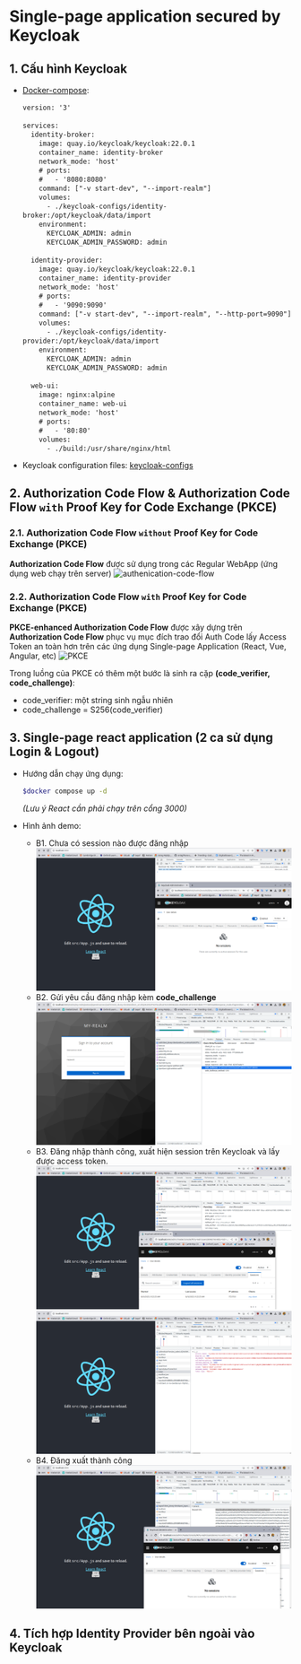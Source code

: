 # Single-page application secured by Keycloak

## 1. Cấu hình Keycloak
- [Docker-compose](./docker-compose.yaml):
  ```docker
  version: '3'

  services:
    identity-broker:
      image: quay.io/keycloak/keycloak:22.0.1
      container_name: identity-broker
      network_mode: 'host'
      # ports:
      #   - '8080:8080'
      command: ["-v start-dev", "--import-realm"]
      volumes:
        - ./keycloak-configs/identity-broker:/opt/keycloak/data/import
      environment:
        KEYCLOAK_ADMIN: admin
        KEYCLOAK_ADMIN_PASSWORD: admin
    
    identity-provider:
      image: quay.io/keycloak/keycloak:22.0.1
      container_name: identity-provider
      network_mode: 'host'
      # ports:
      #   - '9090:9090'
      command: ["-v start-dev", "--import-realm", "--http-port=9090"]
      volumes:
        - ./keycloak-configs/identity-provider:/opt/keycloak/data/import
      environment:
        KEYCLOAK_ADMIN: admin
        KEYCLOAK_ADMIN_PASSWORD: admin
    
    web-ui:
      image: nginx:alpine
      container_name: web-ui
      network_mode: 'host'
      # ports:
      #   - '80:80'
      volumes:
        - ./build:/usr/share/nginx/html
    ```
- Keycloak configuration files: [keycloak-configs](./keycloak-configs)

## 2. Authorization Code Flow & Authorization Code Flow `with` Proof Key for Code Exchange (PKCE)
### 2.1. Authorization Code Flow `without` Proof Key for Code Exchange (PKCE)
**Authorization Code Flow** được sử dụng trong các Regular WebApp (ứng dụng web chạy trên server)
![authenication-code-flow](./images/auth-sequence-auth-code.png)

### 2.2. Authorization Code Flow `with` Proof Key for Code Exchange (PKCE)
**PKCE-enhanced Authorization Code Flow** được xây dựng trên **Authorization Code Flow** phục vụ mục đích trao đổi Auth Code lấy Access Token an toàn hơn trên các ứng dụng Single-page Application (React, Vue, Angular, etc)
![PKCE](./images/auth-sequence-auth-code-pkce.png)

Trong luồng của PKCE có thêm một bước là sinh ra cặp **(code_verifier, code_challenge)**:
  - code_verifier: một string sinh ngẫu nhiên
  - code_challenge = S256(code_verifier)

## 3. Single-page react application (2 ca sử dụng Login & Logout)
- Hướng dẫn chạy ứng dụng:
  ```bash
  $docker compose up -d
  ```
  *(Lưu ý React cần phải chạy trên cổng 3000)*

- Hình ảnh demo:
  - B1. Chưa có session nào được đăng nhập
    ![s1](./images/s1.png)
  <!-- Chưa có session nào được đăng nhập. -->
  - B2. Gửi yêu cầu đăng nhập kèm **code_challenge**
    ![s2](./images/s2.png)
  - B3. Đăng nhập thành công, xuất hiện session trên Keycloak và lấy được access token.
    ![s3.0](./images/s3.0.png)
    ![s3.1](./images/s3.1.png)
  - B4. Đăng xuất thành công
    ![s4](./images/s4.png)

## 4. Tích hợp Identity Provider bên ngoài vào Keycloak